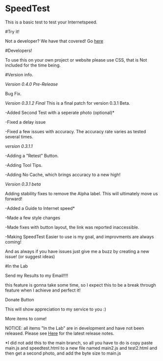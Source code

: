 # SpeedTest

This is a basic test to test your Internetspeed. 



#Try it!

Not a developer? We have that covered! Go <a href="http://jdc20181.github.io/SpeedTest/">here</a>

#Developers!

To use this on your own project or website please use CSS, that is Not included for the time being. 


#Version info. 

*Version 0.4.0 Pre-Release*

Bug Fix.


*Version 0.3.1.2 Final*
This is a final patch for version 0.3.1 Beta. 

-Added Second Test with a seperate photo (optional)*

-Fixed a delay issue

-Fixed a few issues with accuracy. The accuracy rate varies as tested several times. 

*version 0.3.1.1*

-Adding a "Retest" Button. 

-Adding Tool Tips. 

-Adding No Cache, which brings accuracy to a new high!


*Version 0.3.1 beta*

Adding stability fixes to remove the Alpha label. This will ultimately move us forward!

-Added a Guide to Internet speed*

-Made a few style changes

-Made fixes with button layout, the link was reported inaccessible. 

-Making SpeedTest Easier to use is my goal, and improvments are always coming!

And as always if you have issues just give me a buzz by creating a new issue! (or suggest ideas)




#In the Lab

Send my Results to my Email!!!!

this feature is gonna take some time, so I expect this to be a break through feature when I achieve and perfect it!

Donate Button

This will show appreciation to my service to you :)

More items to come!

NOTICE: all items "In the Lab" are in development and have not been released.  Please see <a href="https://github.com/jdc20181/SpeedTest/blob/master/README.md#version-info">Here</a> for the latest release notes. 

*I did not add this to the main branch, so all you have to do is copy paste main.js and speedtest.html to a new file named main2.js and test2.html and then get a second photo, and add the byte size to main.js 
